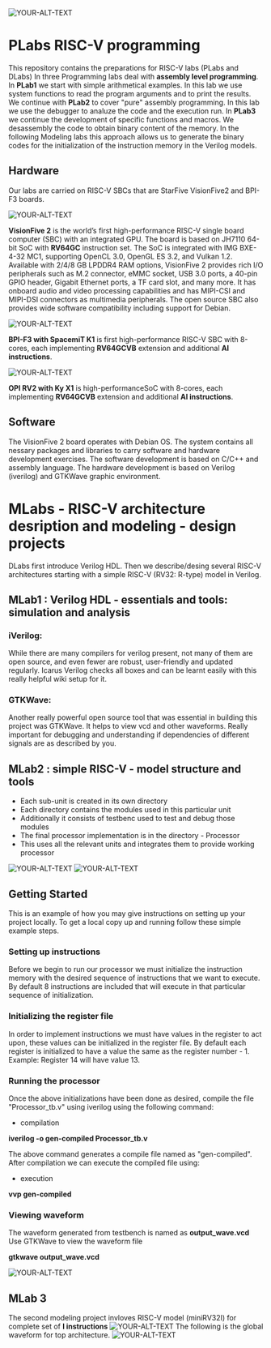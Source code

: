 <picture>
 <img alt="YOUR-ALT-TEXT" src="images/RVLabs.logo.drawio.png">
</picture>


# PLabs RISC-V programming 
This repository contains the preparations for RISC-V labs (PLabs and DLabs)
In three Programming labs deal with **assembly level programming**. In **PLab1** we start with simple arithmetical examples. In this lab we use system functions to read the program arguments and to print the results.
We continue with **PLab2**  to cover "pure" assembly programming. In this lab we use the debugger to analuze the code and the execution run.
In  **PLab3** we continue the development of specific functions and macros. We desassembly the code to obtain binary content of the memory. In the following Modeling labs this approach allows us to generate the binary codes for the initialization of the instruction memory in the Verilog models.

## Hardware 
Our labs are carried on RISC-V SBCs that are StarFive VisionFive2 and BPI-F3 boards.

<picture>
 <img alt="YOUR-ALT-TEXT" src="images/RV.VisionFive.V2.board.png">
</picture> 

**VisionFive 2** is the world’s first high-performance RISC-V single board computer (SBC) with an integrated GPU. 
The board is based on JH7110 64-bit SoC with **RV64GC** instruction set.
The SoC is integrated with IMG BXE-4-32 MC1, supporting OpenCL 3.0, OpenGL ES 3.2, and Vulkan 1.2. Available with 2/4/8 GB LPDDR4 RAM options, VisionFive 2 provides rich I/O peripherals such as M.2 connector, eMMC socket, USB 3.0 ports, a 40-pin GPIO header, Gigabit Ethernet ports, a TF card slot, and many more. 
It has onboard audio and video processing capabilities and has MIPI-CSI and MIPI-DSI connectors as multimedia peripherals. The open source SBC also provides wide software compatibility including support for Debian.

<picture>
 <img alt="YOUR-ALT-TEXT" src="images/bpi-f3_05.board.jpg">
</picture> 

**BPI-F3 with SpacemiT K1** is first high-performance RISC-V SBC with 8-cores, each implementing **RV64GCVB** extension and additional **AI instructions**.

<picture>
 <img alt="YOUR-ALT-TEXT" src="images/RV.OPI.RV2.board.png">
</picture> 

**OPI RV2 with Ky X1** is high-performanceSoC with 8-cores, each implementing **RV64GCVB** extension and additional **AI instructions**.

## Software
The VisionFive 2 board operates with Debian OS. The system contains all nessary packages and libraries to carry software and hardware development exercises.
The software development is based on C/C++ and assembly language.
The hardware development is based on Verilog (iverilog) and GTKWave graphic environment.

# MLabs - RISC-V architecture desription and modeling - design projects
DLabs first introduce Verilog HDL. Then we describe/desing several RISC-V architectures starting with a simple RISC-V (RV32: R-type) model in Verilog.


## MLab1 : Verilog HDL - essentials and tools: simulation and analysis
### iVerilog:
While there are many compilers for verilog present, not many of them are open source, and even fewer are robust, user-friendly and updated regularly. Icarus Verilog checks all boxes and can be learnt easily with this really helpful wiki setup for it.
### GTKWave:
Another really powerful open source tool that was essential in building this project was GTKWave. It helps to view vcd and other waveforms. Really important for debugging and understanding if dependencies of different signals are as described by you.

## MLab2 : simple RISC-V - model structure and tools
+ Each sub-unit is created in its own directory
+ Each directory contains the modules used in this particular unit
+ Additionally it consists of testbenc used to test and debug those modules
+ The final processor implementation is in the directory - Processor
+ This uses all the relevant units and integrates them to provide working processor

<picture>
 <img alt="YOUR-ALT-TEXT" src="images/RISCV.flow.proc.drawio.png">
</picture>
<picture>
 <img alt="YOUR-ALT-TEXT" src="images/RV.MLabs2.Verilog.model.png">
</picture>

## Getting Started
This is an example of how you may give instructions on setting up your project locally. To get a local copy up and running follow these simple example steps.

### Setting up instructions
Before we begin to run our processor we must initialize the instruction memory with the desired sequence of instructions that we want to execute. By default 8 instructions are included that will execute in that particular sequence of initialization.

### Initializing the register file
In order to implement instructions we must have values in the register to act upon, these values can be initialized in the register file. By default each register is initialized to have a value the same as the register number - 1. Example: Register 14 will have value 13.

### Running the processor
Once the above initializations have been done as desired, compile the file "Processor_tb.v" using iverilog using the following command:
+ compilation
  
**iverilog -o gen-compiled Processor_tb.v** 

The above command generates a compile file named as "gen-compiled". After compilation we can execute the compiled file using:

+ execution

**vvp gen-compiled**

### Viewing waveform

The waveform generated from testbench is named as **output_wave.vcd**
Use GTKWave to view the waveform file

**gtkwave output_wave.vcd**

<picture>
 <img alt="YOUR-ALT-TEXT" src="images/image.png">
</picture>

## MLab 3
The second modeling project invloves RISC-V model (miniRV32I) for complete set of **I instructions**
<picture>
 <img alt="YOUR-ALT-TEXT" src="images/RV.MLabs3.RV32I.arch.png">
</picture>
The following is the global waveform for top architecture.
<picture>
 <img alt="YOUR-ALT-TEXT" src="images/RV.MLabs3.waveform.all.png">
</picture>


